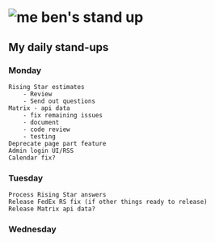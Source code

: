 # ![me](https://avatars2.githubusercontent.com/u/5232044?s=50&v=4) ben's stand up

## My daily stand-ups

### Monday

    Rising Star estimates
        - Review
        - Send out questions
    Matrix - api data 
        - fix remaining issues
        - document
        - code review
        - testing
    Deprecate page part feature
    Admin login UI/RSS
    Calendar fix?
    
### Tuesday

    Process Rising Star answers
    Release FedEx RS fix (if other things ready to release)
    Release Matrix api data?
    
### Wednesday

    
